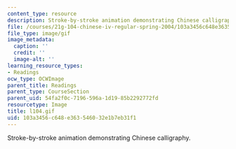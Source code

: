 ```yaml
---
content_type: resource
description: Stroke-by-stroke animation demonstrating Chinese calligraphy.
file: /courses/21g-104-chinese-iv-regular-spring-2004/103a3456c648e363546032e1b7eb31f1_l104.gif
file_type: image/gif
image_metadata:
  caption: ''
  credit: ''
  image-alt: ''
learning_resource_types:
- Readings
ocw_type: OCWImage
parent_title: Readings
parent_type: CourseSection
parent_uid: 54fa2f0c-7196-596a-1d19-85b2292772fd
resourcetype: Image
title: l104.gif
uid: 103a3456-c648-e363-5460-32e1b7eb31f1
---
```

Stroke-by-stroke animation demonstrating Chinese calligraphy.

